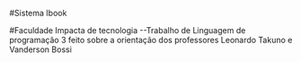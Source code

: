 #Sistema Ibook


#Faculdade Impacta de tecnologia
 --Trabalho de Linguagem de programação 3 feito sobre a orientação dos professores Leonardo Takuno e Vanderson Bossi
